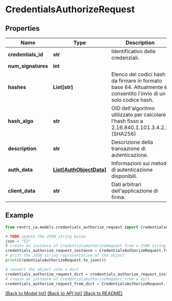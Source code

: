 # CredentialsAuthorizeRequest


## Properties

Name | Type | Description | Notes
------------ | ------------- | ------------- | -------------
**credentials_id** | **str** | Identificativo delle credenziali. | 
**num_signatures** | **int** |  | 
**hashes** | **List[str]** | Elenco dei codici hash da firmare in formato base 64. Attualmente è consentito l&#39;invio di un solo codice hash. | 
**hash_algo** | **str** | OID dell&#39;algoritmo utilizzato per calcolare l&#39;hash fisso a 2.16.840.1.101.3.4.2.1 (SHA256) | 
**description** | **str** | Descrizione della transazione di autenticazione. | [optional] 
**auth_data** | [**List[AuthObjectData]**](AuthObjectData.md) | Informazioni sui metodi di autenticazione disponibili. | 
**client_data** | **str** | Dati arbitrari dell&#39;applicazione di firma. | [optional] 

## Example

```python
from rentri_ca.models.credentials_authorize_request import CredentialsAuthorizeRequest

# TODO update the JSON string below
json = "{}"
# create an instance of CredentialsAuthorizeRequest from a JSON string
credentials_authorize_request_instance = CredentialsAuthorizeRequest.from_json(json)
# print the JSON string representation of the object
print(CredentialsAuthorizeRequest.to_json())

# convert the object into a dict
credentials_authorize_request_dict = credentials_authorize_request_instance.to_dict()
# create an instance of CredentialsAuthorizeRequest from a dict
credentials_authorize_request_from_dict = CredentialsAuthorizeRequest.from_dict(credentials_authorize_request_dict)
```
[[Back to Model list]](../README.md#documentation-for-models) [[Back to API list]](../README.md#documentation-for-api-endpoints) [[Back to README]](../README.md)


